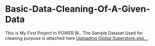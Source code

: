 # Basic-Data-Cleaning-Of-A-Given-Data
This is My First Project In POWER BI..
The Sample Dataset Used for cleaning purpose is attached here
[Uploading Global Superstore.xlsx…]()

